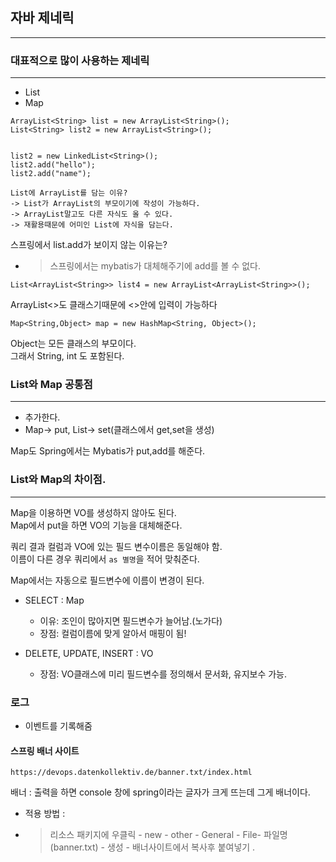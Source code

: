 ## 자바 제네릭

---

### 대표적으로 많이 사용하는 제네릭

---

- List
- Map

```
ArrayList<String> list = new ArrayList<String>();
List<String> list2 = new ArrayList<String>();


list2 = new LinkedList<String>();
list2.add("hello");
list2.add("name");

List에 ArrayList를 담는 이유?
-> List가 ArrayList의 부모이기에 작성이 가능하다.
-> ArrayList말고도 다른 자식도 올 수 있다.
-> 재활용때문에 어미인 List에 자식을 담는다.
```

스프링에서 list.add가 보이지 않는 이유는?

- > 스프링에서는 mybatis가 대체해주기에 add를 볼 수 없다.

```
List<ArrayList<String>> list4 = new ArrayList<ArrayList<String>>();
```

ArrayList<>도 클래스기때문에 <>안에 입력이 가능하다

```
Map<String,Object> map = new HashMap<String, Object>();
```

Object는 모든 클래스의 부모이다.  
그래서 String, int 도 포함된다.

### List와 Map 공통점

---

- 추가한다.
- Map-> put, List-> set(클래스에서 get,set을 생성)

Map도 Spring에서는 Mybatis가 put,add를 해준다.

### List와 Map의 차이점.

---

Map을 이용하면 VO를 생성하지 않아도 된다.  
Map에서 put을 하면 VO의 기능을 대체해준다.

쿼리 결과 컬럼과 VO에 있는 필드 변수이름은 동일해야 함.  
이름이 다른 경우 쿼리에서 `as 별명`을 적어 맞춰준다.

Map에서는 자동으로 필드변수에 이름이 변경이 된다.

- SELECT : Map

  - 이유: 조인이 많아지면 필드변수가 늘어남.(노가다)
  - 장점: 컬럼이름에 맞게 알아서 매핑이 됨!

- DELETE, UPDATE, INSERT : VO
  - 장점: VO클래스에 미리 필드변수를 정의해서 문서화, 유지보수 가능.

### 로그

- 이벤트를 기록해줌

#### 스프링 배너 사이트

```
https://devops.datenkollektiv.de/banner.txt/index.html
```

배너 : 출력을 하면 console 창에 spring이라는 글자가 크게 뜨는데 그게 배너이다.

- 적용 방법 :
- > 리소스 패키지에 우클릭 - new - other - General - File- 파일명(banner.txt) - 생성 - 배너사이트에서 복사후 붙여넣기
  > .
